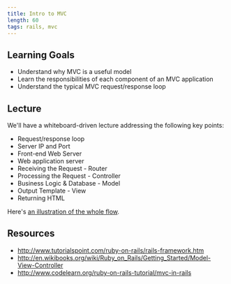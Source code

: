 ```yaml
---
title: Intro to MVC
length: 60
tags: rails, mvc
---
```


## Learning Goals

* Understand why MVC is a useful model
* Learn the responsibilities of each component of an MVC application
* Understand the typical MVC request/response loop

## Lecture

We'll have a whiteboard-driven lecture addressing the following key points:

* Request/response loop
* Server IP and Port
* Front-end Web Server
* Web application server
* Receiving the Request - Router
* Processing the Request - Controller
* Business Logic & Database - Model
* Output Template - View
* Returning HTML

Here's [an illustration of the whole flow](http://tutorials.jumpstartlab.com/images/rails_mvc.png).

## Resources

* http://www.tutorialspoint.com/ruby-on-rails/rails-framework.htm
* http://en.wikibooks.org/wiki/Ruby_on_Rails/Getting_Started/Model-View-Controller
* http://www.codelearn.org/ruby-on-rails-tutorial/mvc-in-rails
